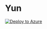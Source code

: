 # Yun
[![Deploy to Azure](http://azuredeploy.net/deploybutton.png)](https://raw.githubusercontent.com/Azure/azure-quickstart-templates/master/201-vmss-linux-nat/azuredeploy.json)
